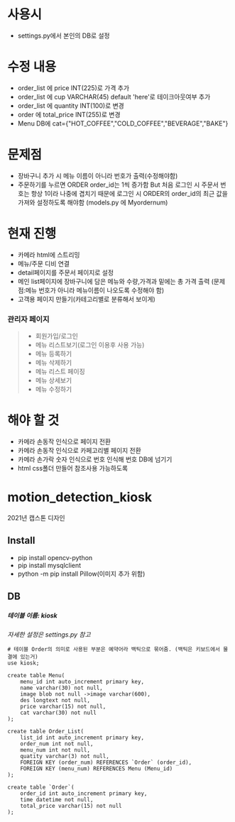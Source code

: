 # 사용시
- settings.py에서 본인의 DB로 설정
# 수정 내용
- order_list 에 price INT(225)로 가격 추가
- order_list 에 cup VARCHAR(45) default 'here'로 테이크아웃여부 추가
- order_list 에 quantity INT(100)로 변경
- order 에 total_price INT(255)로 변경
- Menu DB에 cat={"HOT_COFFEE","COLD_COFFEE","BEVERAGE","BAKE"}
# 문제점
- 장바구니 추가 시 메뉴 이름이 아니라 번호가 출력(수정해야함)
- 주문하기를 누르면 ORDER order_id는 1씩 증가함
  But 처음 로그인 시 주문서 번호는 항상 1이라 나중에 겹치기 때문에 로그인 시
  ORDER의 order_id의 최근 값을 가져와 설정하도록 해야함
  (models.py 에 Myordernum)
# 현재 진행
- 카메라 html에 스트리밍
- 메뉴/주문 디비 연결
- detail페이지를 주문서 페이지로 설정
- 메인 list페이지에 장바구니에 담은 메뉴와 수량,가격과 밑에는 총 가격 출력
  (문제점:메뉴 번호가 아니라 메뉴이름이 나오도록 수정해야 함)
- 고객용 페이지 만들기(카테고리별로 분류해서 보이게) 
  
### 관리자 페이지
> - 회원가입/로그인 
> - 메뉴 리스트보기(로그인 이용후 사용 가능)
> - 메뉴 등록하기
> - 메뉴 삭제하기
> - 메뉴 리스트 페이징 
> - 메뉴 상세보기
> - 메뉴 수정하기

# 해야 할 것
- 카메라 손동작 인식으로 페이지 전환
- 카메라 손동작 인식으로 카페고리별 페이지 전환
- 카메라 손가락 숫자 인식으로 번호 인식해 번호 DB에 넘기기
- html css폴더 만들어 참조사용 가능하도록
# motion_detection_kiosk
2021년 캡스톤 디자인

## Install
- pip install opencv-python
- pip install mysqlclient
- python -m pip install Pillow(이미지 추가 위함)

## DB
##### 테이블 이름: kiosk
*자세한 설정은 settings.py 참고*

```mysql
# 테이블 Order의 의미로 사용된 부분은 예약어라 백틱으로 묶어줌. (백틱은 키보드에서 물결에 있는거)  
use kiosk;

create table Menu(
    menu_id int auto_increment primary key,
    name varchar(30) not null,
    image blob not null ->image varchar(600),
    des longtext not null,
    price varchar(15) not null,
    cat varchar(30) not null
);

create table Order_List(
    list_id int auto_increment primary key,
    order_num int not null,
    menu_num int not null,
    quatity varchar(3) not null,
    FOREIGN KEY (order_num) REFERENCES `Order` (order_id),
	FOREIGN KEY (menu_num) REFERENCES Menu (Menu_id)
);

create table `Order`(  
    order_id int auto_increment primary key,
    time datetime not null,
    total_price varchar(15) not null
);
```
